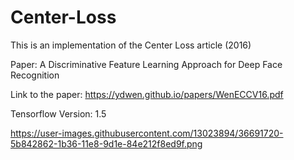 # Center-Loss
This is an implementation of the Center Loss article (2016)

Paper:
A Discriminative Feature Learning Approach
for Deep Face Recognition

Link to the paper:
https://ydwen.github.io/papers/WenECCV16.pdf

Tensorflow Version: 1.5


https://user-images.githubusercontent.com/13023894/36691720-5b842862-1b36-11e8-9d1e-84e212f8ed9f.png

